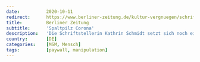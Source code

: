 ```yaml
---
date:          2020-10-11
redirect:      https://www.berliner-zeitung.de/kultur-vergnuegen/schriftstellerin-kathrin-schmidt-zweifelt-an-der-pandemie-spaltpilz-corona-empathie-und-urteilsfreiheit-li.110079
title:         Berliner Zeitung
subtitle:      'Spaltpilz Corona'
description:   'Die Schriftstellerin Kathrin Schmidt setzt sich noch einmal mit der Covid-19-Infektion auseinander. Sie sieht eine Änderung in der öffentlichen Debatte, empfindet aber die Gefahren des Coronavirus als zu hochgespielt.'
country:       [DE]
categories:    [MSM, Mensch]
tags:          [paywall, manipulation]
---
```

